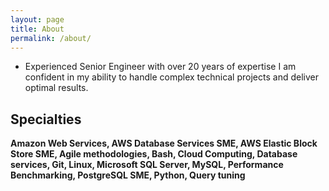 ```yaml
---
layout: page
title: About
permalink: /about/
---
```


- Experienced Senior Engineer with over 20 years of expertise I am confident in my ability to handle complex technical projects and deliver optimal results. 

## **Specialties** 
**Amazon Web Services, AWS Database Services SME, AWS Elastic Block Store SME, Agile methodologies, Bash, Cloud Computing, Database services, Git, Linux, Microsoft SQL Server, MySQL, Performance Benchmarking, PostgreSQL SME, Python, Query tuning**

 
